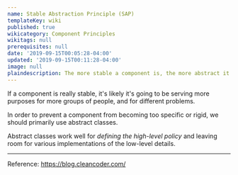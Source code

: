 ```yaml
---
name: Stable Abstraction Principle (SAP)
templateKey: wiki
published: true
wikicategory: Component Principles
wikitags: null
prerequisites: null
date: '2019-09-15T00:05:28-04:00'
updated: '2019-09-15T00:11:28-04:00'
image: null
plaindescription: The more stable a component is, the more abstract it should be
---
```


If a component is really stable, it's likely it's going to be serving more purposes for more groups of people, and for different problems.

In order to prevent a component from becoming too specific or rigid, we should primarily use abstract classes. 

Abstract classes work well for _defining the high-level policy_ and leaving room for various implementations of the low-level details.

---

Reference: https://blog.cleancoder.com/